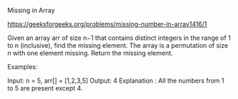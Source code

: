 Missing in Array


https://geeksforgeeks.org/problems/missing-number-in-array1416/1


Given an array arr of size n−1 that contains distinct integers in the range of 1 to n (inclusive), find the missing element. The array is a permutation of size n with one element missing. Return the missing element.

Examples:

Input: n = 5, arr[] = [1,2,3,5]
Output: 4
Explanation : All the numbers from 1 to 5 are present except 4.
